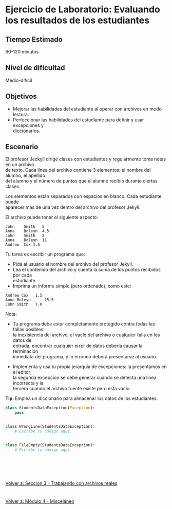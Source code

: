 # **Ejercicio de Laboratorio: Evaluando los resultados de los estudiantes**

## **Tiempo Estimado**  

60-120 minutos  


## **Nivel de dificultad**  

Medio-difícil


## **Objetivos**  

- Mejorar las habilidades del estudiante al operar con archivos en modo lectura.
- Perfeccionar las habilidades del estudiante para definir y usar excepciones y  
diccionarios.


## **Escenario**  
El profesor Jeckyll dirige clases con estudiantes y regularmente toma notas en un archivo  
de texto. Cada línea del archivo contiene 3 elementos: el nombre del alumno, el apellido  
del alumno y el número de puntos que el alumno recibió durante ciertas clases.  

Los elementos están separados con espacios en blanco. Cada estudiante puede  
aparecer más de una vez dentro del archivo del profesor Jekyll.  

El archivo puede tener el siguiente aspecto:  
```
John	Smith	5
Anna	Boleyn	4.5
John	Smith	2
Anna	Boleyn	11
Andrew	Cox	1.5
```  

Tu tarea es escribir un programa que:

- Pida al usuario el nombre del archivo del profesor Jekyll.
- Lea el contenido del archivo y cuenta la suma de los puntos recibidos por cada  
estudiante.  
- Imprima un informe simple (pero ordenado), como este:  
```
Andrew Cox 	 1.5
Anna Boleyn 	 15.5
John Smith 	 7.0
```  

Nota:  
- Tu programa debe estar completamente protegido contra todas las fallas posibles:  
la inexistencia del archivo, el vacío del archivo o cualquier falla en los datos de  
entrada; encontrar cualquier error de datos debería causar la terminación  
inmediata del programa, y lo erróneo deberá presentarse al usuario.  

- Implementa y usa tu propia jerarquía de excepciones: la presentamos en el editor;  
la segunda excepción se debe generar cuando se detecta una línea incorrecta y la  
tercera cuando el archivo fuente existe pero está vacío.  

**Tip**: Emplea un diccionario para almacenar los datos de los estudiantes.  

```python
class StudentsDataException(Exception):
    pass


class WrongLine(StudentsDataException):
    # Escribe tu código aquí.


class FileEmpty(StudentsDataException):
    # Escribe tu código aquí.
```

<br></br>

#  

[Volver a: Seccion 3 - Trabajando con archivos reales](_Seccion3.md)   

# 

[Volver a: Módulo 4 - Misceláneo](../README.md)